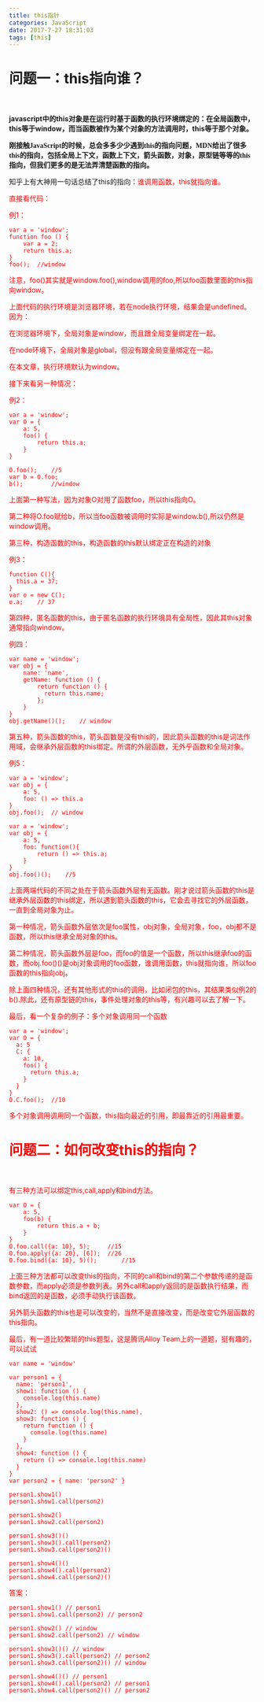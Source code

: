 ```yaml
---
title: this指针
categories: JavaScript
date: 2017-7-27 18:31:03
tags: [this]
---
```


# 问题一：this指向谁？<br/><br/>

**javascript中的this对象是在运行时基于函数的执行环境绑定的：在全局函数中，this等于window，而当函数被作为某个对象的方法调用时，this等于那个对象。**

<font face="黑体">**刚接触JavaScript的时候，总会多多少少遇到this的指向问题，MDN给出了很多this的指向，包括全局上下文，函数上下文，箭头函数，对象，原型链等等的this指向，但我们更多的是无法弄清楚函数的指向。**</font>

知乎上有大神用一句话总结了this的指向：<font color=red>谁调用函数，this就指向谁。

<!--more-->

直接看代码：

例1：

```
var a = 'window';
function foo () {
    var a = 2;
    return this.a;
}
foo();	//window
```

注意，foo()其实就是window.foo(),window调用的foo,所以foo函数里面的this指向window。

上面代码的执行环境是浏览器环境，若在node执行环境，结果会是undefined。因为：

在浏览器环境下，全局对象是window，而且跟全局变量绑定在一起。

在node环境下，全局对象是global，但没有跟全局变量绑定在一起。

<font color=red>在本文章，执行环境默认为window。</font>

接下来看另一种情况：

例2：

```
var a = 'window';
var O = {
    a: 5,
    foo() {
        return this.a;
    }
}

O.foo();	//5
var b = O.foo;
b();		//window
```

上面第一种写法，因为对象O对用了函数foo，所以this指向O。

第二种将O.foo赋给b，所以当foo函数被调用时实际是window.b(),所以仍然是window调用。

第三种，构造函数的this，构造函数的this默认绑定正在构造的对象

例3：

```
function C(){
  this.a = 37;
}
var o = new C();
o.a;	// 37
```

第四种，匿名函数的this，由于匿名函数的执行环境具有全局性，因此其this对象通常指向window。

例四：

```
var name = 'window';
var obj = {
    name: 'name',
    getName: function () {
        return function () {
          return this.name;  
        };
    }
}
obj.getName()();	// window
```

第五种，箭头函数的this，箭头函数是没有this的，因此箭头函数的this是词法作用域，会继承外层函数的this绑定。所谓的外层函数，无外乎<font colr=red>函数和全局对象</font>。

例5：

```
var a = 'window';
var obj = {
	a: 5,
	foo: () => this.a
}
obj.foo();	// window
```

```
var a = 'window';
var obj = {
	a: 5,
	foo: function(){
		return () => this.a;
	}
}
obj.foo()();	//5
```

上面两端代码的不同之处在于箭头函数外层有无函数。刚才说过箭头函数的this是继承外层函数的this绑定，所以遇到箭头函数的this，它会去寻找它的外层函数，一直到全局对象为止。

第一种情况，箭头函数外层依次是foo属性，obj对象，全局对象，foo，obj都不是函数，所以this继承全局对象的this。

第二种情况，箭头函数外层是foo，而foo的值是一个函数，所以this继承foo的函数，而obj.foo()()是obj对象调用的foo函数，<font color=red>谁调用函数，this就指向谁</font>，所以foo函数的this指向obj。

除上面四种情况，还有其他形式的this的调用，比如闭包的this，其结果类似例2的b().除此，还有原型链的this，事件处理对象的this等，有兴趣可以去了解一下。

最后，看一个复杂的例子：多个对象调用同一个函数

```
var a = 'window';
var O = {
  a: 5
  C: {
    a: 10,
    foo() {
      return this.a;
    }
  }
}
O.C.foo();	//10
```

<font color=red>多个对象调用调用同一个函数，this指向最近的引用，即最靠近的引用最重要。</font>

# 问题二：如何改变this的指向？<br/><br/>

有三种方法可以绑定this,call,apply和bind方法。

```
var O = {
	a: 5,
	foo(b) {
		return this.a + b;
	}
}
O.foo.call({a: 10}, 5);		//15
O.foo.apply({a: 20}, [6]);	//26
O.foo.bind({a: 10}, 5)();		//15
```

上面三种方法都可以改变this的指向，不同的call和bind的第二个参数传递的是函数参数，而apply必须是参数列表。另外call和apply返回的是函数执行结果，而bind返回的是函数，必须手动执行该函数。

另外箭头函数的this也是可以改变的，当然不是直接改变，而是改变它外层函数的this指向。

最后，有一道比较繁琐的this题型，这是腾讯Alloy Team上的一道题，挺有趣的，可以试试

```
var name = 'window'

var person1 = {
  name: 'person1',
  show1: function () {
    console.log(this.name)
  },
  show2: () => console.log(this.name),
  show3: function () {
    return function () {
      console.log(this.name)
    }
  },
  show4: function () {
    return () => console.log(this.name)
  }
}
var person2 = { name: 'person2' }

person1.show1()
person1.show1.call(person2)

person1.show2()
person1.show2.call(person2)

person1.show3()()
person1.show3().call(person2)
person1.show3.call(person2)()

person1.show4()()
person1.show4().call(person2)
person1.show4.call(person2)()
```



答案：

```
person1.show1() // person1
person1.show1.call(person2) // person2

person1.show2() // window
person1.show2.call(person2) // window

person1.show3()() // window
person1.show3().call(person2) // person2
person1.show3.call(person2)() // window

person1.show4()() // person1
person1.show4().call(person2) // person1
person1.show4.call(person2)() // person2
```
